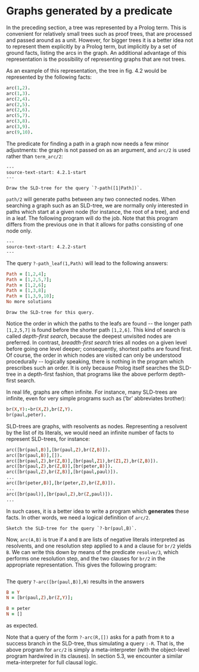 <!--H3: Section 4.2-->
# Graphs generated by a predicate #

In the preceding section, a tree was represented by a Prolog term. This is convenient for relatively small trees such as proof trees, that are processed and passed around as a unit. However, for bigger trees it is a better idea not to represent them explicitly by a Prolog term, but implicitly by a set of ground facts, listing the arcs in the graph. An additional advantage of this representation is the possibility of representing graphs that are not trees.

As an example of this representation, the tree in fig. 4.2 would be represented by the following facts:
```Prolog
arc(1,2).
arc(1,3).
arc(2,4).
arc(2,5).
arc(2,6).
arc(5,7).
arc(3,8).
arc(3,9).
arc(9,10).
```
The predicate for finding a path in a graph now needs a few minor adjustments: the graph is not passed on as an argument, and `arc/2` is used rather than `term_arc/2`:
```{swish} 4.2.1
---
source-text-start: 4.2.1-start
---
```

```{exercise} 4.4
Draw the SLD-tree for the query `?-path([1|Path])`.
```

`path/2` will generate paths between any two connected nodes. When searching a graph such as an SLD-tree, we are normally only interested in paths which start at a given node (for instance, the root of a tree), and end in a leaf. The following program will do the job. Note that this program differs from the previous one in that it allows for paths consisting of one node only.
```{swish} 4.2.2
---
source-text-start: 4.2.2-start
---
```
The query `?-path_leaf(1,Path)` will lead to the following answers:
```Prolog
Path = [1,2,4];
Path = [1,2,5,7];
Path = [1,2,6];
Path = [1,3,8];
Path = [1,3,9,10];
No more solutions
```

```{exercise} 4.5
Draw the SLD-tree for this query.
```

Notice the order in which the paths to the leafs are found -- the longer path `[1,2,5,7]` is found before the shorter path `[1,2,6]`. This kind of search is called *depth-first search*, because the deepest unvisited nodes are preferred. In contrast, *breadth-first search* tries all nodes on a given level before going one level deeper; consequently, shortest paths are found first. Of course, the order in which nodes are visited can only be understood procedurally -- logically speaking, there is nothing in the program which prescribes such an order. It is only because Prolog itself searches the SLD-tree in a depth-first fashion, that programs like the above perform depth-first search.

In real life, graphs are often infinite. For instance, many SLD-trees are infinite, even for very simple programs such as (&lsquo;br&rsquo; abbreviates brother):
```Prolog
br(X,Y):-br(X,Z),br(Z,Y).
br(paul,peter).
```
SLD-trees are graphs, with resolvents as nodes. Representing a resolvent by the list of its literals, we would need an infinite number of facts to represent SLD-trees, for instance:
```Prolog
arc([br(paul,B)],[br(paul,Z),br(Z,B)]).
arc([br(paul,B)],[]).
arc([br(paul,Z),br(Z,B)],[br(paul,Z1),br(Z1,Z),br(Z,B)]).
arc([br(paul,Z),br(Z,B)],[br(peter,B)]).
arc([br(paul,Z),br(Z,B)],[br(paul,paul)]).
...
arc([br(peter,B)],[br(peter,Z),br(Z,B)]).
...
arc([br(paul)],[br(paul,Z),br(Z,paul)]).
...
```
In such cases, it is a better idea to write a program which **generates** these facts. In other words, we need a logical definition of `arc/2`.

```{exercise} 4.6
Sketch the SLD-tree for the query `?-br(paul,B)`.
```

Now, `arc(A,B)` is true if `A` and `B` are lists of negative literals interpreted as resolvents, and one resolution step applied to `A` and a clause for `br/2` yields `B`. We can write this down by means of the predicate `resolve/3`, which performs one resolution step, and the two clauses for `br/2` in the appropriate representation. This gives the following program:
```{swish} 4.2.3
```
The query `?-arc([br(paul,B)],N)` results in the answers
```Prolog
B = Y
N = [br(paul,Z),br(Z,Y)];

B = peter
N = []
```
as expected.

Note that a query of the form `?-arc(R,[])` asks for a path from `R` to a success branch in the SLD-tree, thus simulating a query `:-R`. That is, the above program for `arc/2` is simply a meta-interpreter (with the object-level program hardwired in its clauses). In section 5.3, we encounter a similar meta-interpreter for full clausal logic.
